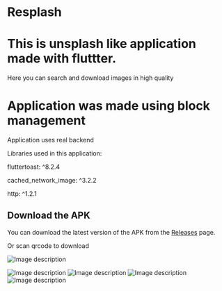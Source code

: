 # Resplash
# This is unsplash like application made with fluttter.

Here you can search and download images in high quality 

# Application was made using block management

Application uses real backend


Libraries used in this application:

fluttertoast: ^8.2.4

cached_network_image: ^3.2.2

http: ^1.2.1




## Download the APK

You can download the latest version of the APK from the [Releases](resplash.apk) page.

Or scan qrcode to download

![Image description](images/download.png)



![Image description](images/Screenshot_20240601_104316.png)
![Image description](images/Screenshot_20240601_104359.png)
![Image description](images/Screenshot_20240601_104433.png)
![Image description](images/Screenshot_20240601_104454.png)





